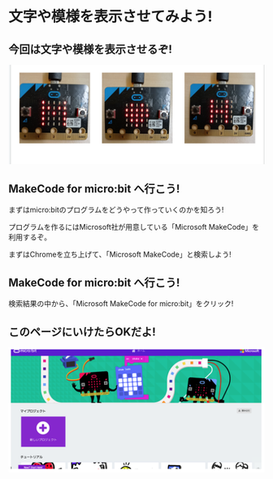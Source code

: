 # 文字や模様を表示させてみよう!

## 今回は文字や模様を表示させるぞ!

![image](./src/text-and-pattern/123133242848.png)

## MakeCode for micro:bit へ行こう!

まずはmicro:bitのプログラムをどうやって作っていくのかを知ろう!

プログラムを作るにはMicrosoft社が用意している「Microsoft MakeCode」を利用するぞ。

まずはChromeを立ち上げて、「Microsoft MakeCode」と検索しよう!

## MakeCode for micro:bit へ行こう!

検索結果の中から、「Microsoft MakeCode for micro:bit」をクリック!

## このページにいけたらOKだよ!

![image](./src/text-and-pattern/3242422145352.png)

